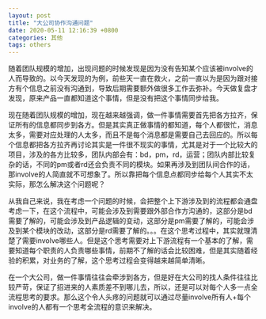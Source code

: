 ```yaml
---
layout: post
title: "大公司协作沟通问题"
date: 2020-05-11 12:16:39 +0800
categories: 其他
tags: others
---
```


随着团队规模的增加，出现问题的时候发现是因为没有告知某个应该被involve的人而导致的。以今天发现的为例，前些天一直在救火，之前一直以为是因为跟对接方有个信息之前没有沟通到，导致后期需要额外做很多工作去弥补。今天做复盘才发现，原来产品一直都知道这个事情，但是没有把这个事情同步给我。

现在随着团队规模的增加，现在越来越强调，做一件事情需要首先把各方拉齐，保证所有的信息都同步到各方。但是其实真正做事情的都知道，每个人都很忙，消息太多，需要对应处理的人太多，而且不是每个消息都是需要自己去回应的。所以每个信息都把各方拉齐再讨论其实是一件很不现实的事情，尤其是对于一个比较大的项目，涉及的各方比较多，团队内部会有：bd，pm，rd，运营；团队内部比较复杂的话，不同的pm或者rd还会负责不同的模块。如果再涉及到团队间合作的话，那involve的人简直就不可想象了。所以靠把每个信息点都同步给每个人其实不太实际，那怎么解决这个问题呢？

从我自己来说，我在考虑一个问题的时候，会把整个上下游涉及到的流程都会通盘考虑一下，在这个流程中，可能会涉及到需要跟外部合作方沟通的，这部分是bd需要了解的，可能会涉及到产品逻辑的变动，这部分是pm需要了解的，可能会涉及到某个模块的改动，这部分是rd需要了解的。。。在这个思考过程中，其实就理清楚了需要involve哪些人。但是这个思考需要对上下游流程有一个基本的了解，需要知道每个职责的人负责哪些事情，前期不了解的话会比较困难，但是其实随着经验的积累，对业务的了解，这个思考过程会变得越来越简单清晰。

在一个大公司，做一件事情往往会牵涉到各方，但是好在大公司的找人条件往往比较严苛，保证了招进来的人素质差不到哪儿去，所以，还是可以对每个人多一点全流程思考的要求。那么这个令人头疼的问题就可以通过尽量involve所有人+每个involve的人都有一个思考全流程的意识来解决。
